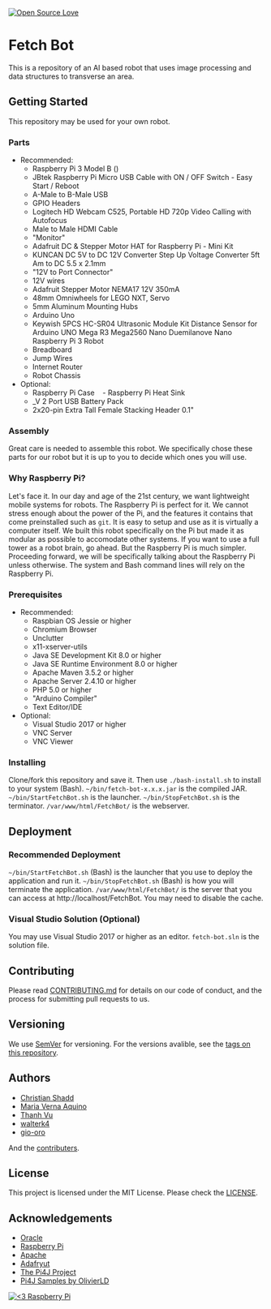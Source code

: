 [![Open Source Love](https://badges.frapsoft.com/os/mit/mit.png?v=102)](https://github.com/ellerbrock/open-source-badge/)

# Fetch Bot
This is a repository of an AI based robot that uses image processing and data structures to transverse an area.

## Getting Started
This repository may be used for your own robot.

### Parts
* Recommended:
    - Raspberry Pi 3 Model B ()
    - JBtek Raspberry Pi Micro USB Cable with ON / OFF Switch - Easy Start / Reboot
    - A-Male to B-Male USB
    - GPIO Headers
    - Logitech HD Webcam C525, Portable HD 720p Video Calling with Autofocus
    - Male to Male HDMI Cable
    - "Monitor"
    - Adafruit DC & Stepper Motor HAT for Raspberry Pi - Mini Kit
    - KUNCAN DC 5V to DC 12V Converter Step Up Voltage Converter 5ft Am to DC 5.5 x 2.1mm
    - "12V to Port Connector"
    - 12V wires
    - Adafruit Stepper Motor NEMA17 12V 350mA
    - 48mm Omniwheels for LEGO NXT, Servo 
    - 5mm Aluminum Mounting Hubs  
    - Arduino Uno
    - Keywish 5PCS HC-SR04 Ultrasonic Module Kit Distance Sensor for Arduino UNO Mega R3 Mega2560 Nano Duemilanove Nano Raspberry Pi 3 Robot
    - Breadboard
    - Jump Wires
    - Internet Router
    - Robot Chassis
* Optional:
    - Raspberry Pi Case
    - Raspberry Pi Heat Sink
    - _V 2 Port USB Battery Pack
    - 2x20-pin Extra Tall Female Stacking Header 0.1"

### Assembly
Great care is needed to assemble this robot.
We specifically chose these parts for our robot but it is up to you to decide which ones you will use.

### Why Raspberry Pi?
Let's face it. In our day and age of the 21st century, we want lightweight mobile systems for robots. The Raspberry Pi is perfect for it.
We cannot stress enough about the power of the Pi, and the features it contains that come preinstalled such as ``git``.
It is easy to setup and use as it is virtually a computer itself.
We built this robot specifically on the Pi but made it as modular as possible to accomodate other systems.
If you want to use a full tower as a robot brain, go ahead. But the Raspberry Pi is much simpler.
Proceeding forward, we will be specifically talking about the Raspberry Pi unless otherwise. The system and Bash command lines will rely on the Raspberry Pi.

### Prerequisites
* Recommended:
    - Raspbian OS Jessie or higher
    - Chromium Browser
    - Unclutter
    - x11-xserver-utils
    - Java SE Development Kit 8.0 or higher
    - Java SE Runtime Environment 8.0 or higher
    - Apache Maven 3.5.2 or higher
    - Apache Server 2.4.10 or higher
    - PHP 5.0 or higher
    - "Arduino Compiler"
    - Text Editor/IDE
* Optional:
    - Visual Studio 2017 or higher
    - VNC Server
    - VNC Viewer

### Installing
Clone/fork this repository and save it. Then use ``./bash-install.sh`` to install to your system (Bash).
``~/bin/fetch-bot-x.x.x.jar`` is the compiled JAR.
``~/bin/StartFetchBot.sh`` is the launcher.
``~/bin/StopFetchBot.sh`` is the terminator.
``/var/www/html/FetchBot/`` is the webserver.

## Deployment

### Recommended Deployment
``~/bin/StartFetchBot.sh`` (Bash) is the launcher that you use to deploy the application and run it. ``~/bin/StopFetchBot.sh`` (Bash) is how you will terminate the application.
``/var/www/html/FetchBot/`` is the server that you can access at http://localhost/FetchBot. You may need to disable the cache.

### Visual Studio Solution (Optional)
You may use Visual Studio 2017 or higher as an editor. ``fetch-bot.sln`` is the solution file.

## Contributing
Please read [CONTRIBUTING.md](CONTRIBUTING.md) for details on our code of conduct, and the process for submitting pull requests to us.

## Versioning
We use [SemVer](http://semver.org/) for versioning. For the versions avalible, see the [tags on this repository](https://github.com/cshadd/fetch-bot/tags).

## Authors
* [Christian Shadd](https://github.com/cshadd)
* [Maria Verna Aquino](https://github.com/anrev09)
* [Thanh Vu](https://github.com/Vu-Thanh)
* [walterk4](https://github.com/walterk4)
* [gio-oro](https://github.com/gio-oro)

And the [contributers](https://github.com/cshadd/fetch-bot/graphs/contributors).

## License
This project is licensed under the MIT License. Please check the [LICENSE](LICENSE).

## Acknowledgements
* [Oracle](https://www.oracle.com/)
* [Raspberry Pi](https://www.raspberrypi.org/)
* [Apache](https://www.apache.org/)
* [Adafryut](https://www.adafruit.com/)
* [The Pi4J Project](http://pi4j.com/)
* [Pi4J Samples by OlivierLD](https://github.com/OlivierLD/raspberry-pi4j-samples)

[![<3 Raspberry Pi](https://www.raspberrypi.org/app/uploads/2017/06/Powered-by-Raspberry-Pi-Logo_Outline-Colour-Screen-500x153.png)](https://www.raspberrypi.org/)
